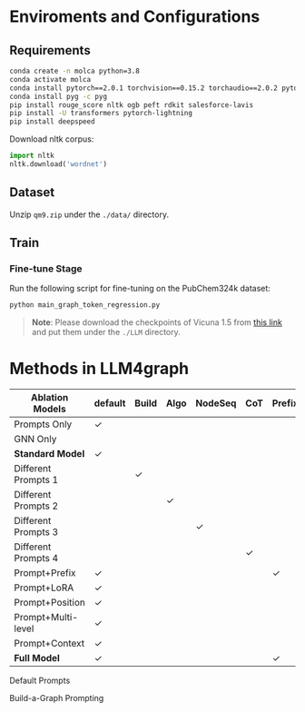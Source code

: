 # Enviroments and Configurations

## Requirements

```bash
conda create -n molca python=3.8
conda activate molca
conda install pytorch==2.0.1 torchvision==0.15.2 torchaudio==2.0.2 pytorch-cuda=11.7 -c pytorch -c nvidia
conda install pyg -c pyg
pip install rouge_score nltk ogb peft rdkit salesforce-lavis
pip install -U transformers pytorch-lightning
pip install deepspeed
```

Download nltk corpus:
```python
import nltk
nltk.download('wordnet')
```

## Dataset

Unzip `qm9.zip` under the `./data/` directory.

## Train

### Fine-tune Stage
Run the following script for fine-tuning on the PubChem324k dataset:

```bash
python main_graph_token_regression.py
```

> **Note**: Please download the checkpoints of Vicuna 1.5 from [this link](https://huggingface.co/lmsys/vicuna-7b-v1.5) and put them under the `./LLM` directory.

# Methods in LLM4graph
| Ablation Models       | default | Build | Algo | NodeSeq | CoT | Prefix | LoRA | Alignment | Position | Multi-level | Context | Category |
|-----------------------|---------|-------|------|---------|-----|--------|------|-----------|----------|-------------|---------|----------|
| Prompts Only          | ✓       |       |      |         |     |        |      |           |          |             |         | G2to     |
| GNN Only              |         |       |      |         |     |        |      | ✓         |          |             |         |          |
| **Standard Model**    | ✓       |       |      |         |     |        |      | ✓         |          |             |         | G2to     |
| Different Prompts 1   |         | ✓     |      |         |     |        |      | ✓         |          |             |         | G2te     |
| Different Prompts 2   |         |       | ✓    |         |     |        |      | ✓         |          |             |         | G2to     |
| Different Prompts 3   |         |       |      | ✓       |     |        |      | ✓         |          |             |         | G2to     |
| Different Prompts 4   |         |       |      |         | ✓   |        |      | ✓         |          |             |         | G2te     |
| Prompt+Prefix         | ✓       |       |      |         |     | ✓      |      | ✓         |          |             |         | G2to     |
| Prompt+LoRA           | ✓       |       |      |         |     |        | ✓    | ✓         |          |             |         | G2te     |
| Prompt+Position       | ✓       |       |      |         |     |        |      | ✓         | ✓        |             |         | G2te     |
| Prompt+Multi-level    | ✓       |       |      |         |     |        |      | ✓         |          | ✓           |         | G2te     |
| Prompt+Context        | ✓       |       |      |         |     |        |      | ✓         |          |             | ✓       | G2to     |
| **Full Model**        | ✓       |       |      |         |     | ✓      | ✓    | ✓         | ✓        | ✓           | ✓       |          |


Default Prompts

Build-a-Graph Prompting
